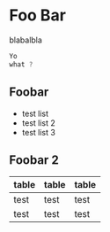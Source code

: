 # Foo Bar

blabalbla

```javascript
Yo
what ?
```

## Foobar

- test list
- test list 2
- test list 3

## Foobar 2

| table | table | table |
|-------|-------|-------|
| test  | test  | test  |
| test  | test  | test  |
